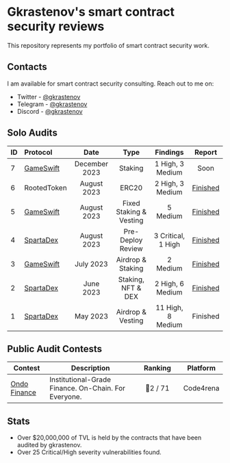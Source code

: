 # Gkrastenov's smart contract security reviews

This repository represents my portfolio of smart contract security work.

## Contacts

I am available for smart contract security consulting. Reach out to me on:

- Twitter - [@gkrastenov](https://twitter.com/gkrastenov)
- Telegram - [@gkrastenov](https://t.me/gkrastenov)
- Discord - [@gkrastenov](discordapp.com/users/830181816433377310)


## Solo Audits

| ID | Protocol           | Date       | Type                | Findings             | Report      |
|:-- | :----------------- | :---------:| :-----------------: | :------------------: | :---------: |
| 7 | [GameSwift](https://twitter.com/GameSwift_io)        |  December 2023  |  Staking          |  1 High, 3 Medium     | Soon   |
| 6 | RootedToken         |  August 2023  |  ERC20          |  2 High, 3 Medium     | [Finished](./solo/RootedToken-Security-Review.md)   |
| 5 | [GameSwift](https://twitter.com/GameSwift_io)  |  August 2023  |  Fixed Staking & Vesting   |  5 Medium | [Finished](./solo/GameSwift-Security-Review-2.md)     |
| 4 | [SpartaDex](https://twitter.com/Spartadex_io)        |  August 2023  |  Pre-Deploy Review  | 3 Critical, 1 High |[Finished](./solo/SpartaDex-Security-Review-2.md) |
| 3 | [GameSwift](https://twitter.com/GameSwift_io)         |  July 2023 | Airdrop & Staking    |  2 Medium   | [Finished](./solo/GameSwift-Security-Review.md)          |
| 2 | [SpartaDex](https://twitter.com/Spartadex_io)         |  June 2023 |  Staking, NFT & DEX  |  2 High, 6 Medium | [Finished](./solo/SpartaDex-Security-Review.md)   |
| 1 | [SpartaDex](https://twitter.com/Spartadex_io)        |  May 2023  |  Airdrop & Vesting   |  11 High, 8 Medium       | Finished    |

## Public Audit Contests

| Contest | Description | &nbsp;&nbsp;&nbsp;Ranking&nbsp;&nbsp;&nbsp; | Platform  |
| ------------------------------------ | ------------------------------------------------------------ | :-----------------------------------------: | :-------: |
| [Ondo Finance](https://twitter.com/ondofinance) | Institutional-Grade Finance. On-Chain. For Everyone. |  🥈2 / 71            | Code4rena |

## Stats

-  Over $20,000,000 of TVL is held by the contracts that have been audited by gkrastenov.
-  Over 25 Critical/High severity vulnerabilities found.
